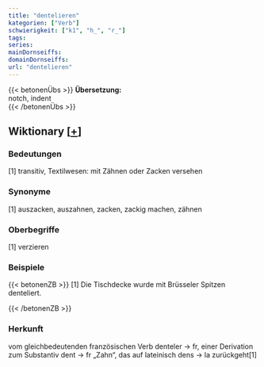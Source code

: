 ```yaml
---
title: "dentelieren"
kategorien: ["Verb"]
schwierigkeit: ["k1", "h_", "r_"]
tags:
series:
mainDornseiffs:
domainDornseiffs:
url: "dentelieren"
---
```


{{< betonenÜbs >}}
**Übersetzung:**  
notch, indent  
{{< /betonenÜbs >}}

## Wiktionary [[+](https://de.wiktionary.org/wiki/dentelieren)]

### Bedeutungen
[1] transitiv, Textilwesen: mit Zähnen oder Zacken versehen  

### Synonyme
[1] auszacken, auszahnen, zacken, zackig machen, zähnen  

### Oberbegriffe
[1] verzieren  

### Beispiele
{{< betonenZB >}}
[1] Die Tischdecke wurde mit Brüsseler Spitzen denteliert.  

{{< /betonenZB >}}
### Herkunft
vom gleichbedeutenden französischen Verb denteler → fr, einer Derivation zum Substantiv dent → fr „Zahn“, das auf lateinisch dens → la zurückgeht[1]  


